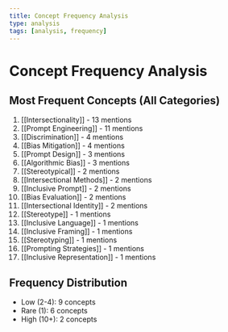 ```yaml
---
title: Concept Frequency Analysis
type: analysis
tags: [analysis, frequency]
---
```


# Concept Frequency Analysis

## Most Frequent Concepts (All Categories)

1. [[Intersectionality]] - 13 mentions
1. [[Prompt Engineering]] - 11 mentions
1. [[Discrimination]] - 4 mentions
1. [[Bias Mitigation]] - 4 mentions
1. [[Prompt Design]] - 3 mentions
1. [[Algorithmic Bias]] - 3 mentions
1. [[Stereotypical]] - 2 mentions
1. [[Intersectional Methods]] - 2 mentions
1. [[Inclusive Prompt]] - 2 mentions
1. [[Bias Evaluation]] - 2 mentions
1. [[Intersectional Identity]] - 2 mentions
1. [[Stereotype]] - 1 mentions
1. [[Inclusive Language]] - 1 mentions
1. [[Inclusive Framing]] - 1 mentions
1. [[Stereotyping]] - 1 mentions
1. [[Prompting Strategies]] - 1 mentions
1. [[Inclusive Representation]] - 1 mentions

## Frequency Distribution

- Low (2-4): 9 concepts
- Rare (1): 6 concepts
- High (10+): 2 concepts
